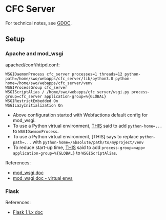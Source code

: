 # CFC Server

For technical notes, see
[GDOC](https://docs.google.com/document/d/11xfUCICvy3dSOLOvE1uH1STvy8lWfX3qKThimBQEFQM/edit#).

## Setup

### Apache and mod_wsgi
apached/conf/httpd.conf:
```text
WSGIDaemonProcess cfc_server processes=1 threads=12 python-path=/home/swo/webapps/cfc_server/lib/python3.8 python-home=/home/swo/webapps/cfc_server/venv
WSGIProcessGroup cfc_server
WSGIScriptAlias / /home/swo/webapps/cfc_server/wsgi.py process-group=cfc_server application-group=%{GLOBAL}
WSGIRestrictEmbedded On
WSGILazyInitialization On
```
* Above configuration started with Webfactions default config for mod_wsgi.
* To use a Python virtual environment,
  [THIS]((https://modwsgi.readthedocs.io/en/develop/user-guides/virtual-environments.html))
  said to add `python-home=...` to `WSGIDaemonProcess`.
* To use a Python virtual environment, 
  [THIS]
  says to replace `python-path=...`
  with `python-home=/absolute/path/to/myproject/venv`
* To reduce start-up time,
  [THIS](https://docs.webfaction.com/software/mod-wsgi.html)
  said to add `process-group=<app> application-group=%{GLOBAL}` to `WSGIScriptAlias`.

References:
* [mod_wsgi doc](https://modwsgi.readthedocs.io/)
* [mod_wsgi doc - virtual envs](https://modwsgi.readthedocs.io/en/develop/user-guides/virtual-environments.html)

### Flask
References:
* [Flask 1.1.x doc](https://flask.palletsprojects.com/en/1.1.x/)
